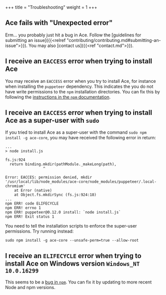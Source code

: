 +++
title = "Troubleshooting"
weight = 1
+++

## Ace fails with "Unexpected error"

Erm… you probably just hit a bug in Ace. Follow the [guidelines for submitting an issue]({{<relref "contributing/contributing.md#submitting-an-issue">}}). You may also [contact us]({{<ref "contact.md">}}).

## I receive an `EACCESS` error when trying to install Ace

You may receive an `EACCESS` error when you try to install Ace, for instance when installing the `puppeteer` dependency. This indicates the you do not have write permissions to the `npm` installation directories. You can fix this by following the [instructions in the `npm` documentation](https://docs.npmjs.com/getting-started/fixing-npm-permissions).

## I receive an `EACCESS` error when trying to install Ace as a super-user with `sudo`

If you tried to install Ace as a super-user with the command `sudo npm install -g ace-core`, you may have received the following error in return:

```
...
> node install.js

fs.js:924
  return binding.mkdir(pathModule._makeLong(path),
                 ^

Error: EACCES: permission denied, mkdir '/usr/local/lib/node_modules/ace-core/node_modules/puppeteer/.local-chromium'
    at Error (native)
    at Object.fs.mkdirSync (fs.js:924:18)
...
npm ERR! code ELIFECYCLE
npm ERR! errno 1
npm ERR! puppeteer@0.12.0 install: `node install.js`
npm ERR! Exit status 1
```

You need to tell the installation scripts to enforce the super-user permissions. Try running instead:

```
sudo npm install -g ace-core --unsafe-perm=true --allow-root
```

## I receive an `ELIFECYCLE` error when trying to install Ace on Windows version `Windows_NT 10.0.16299`

This seems to be a [bug in `npm`](https://github.com/npm/npm/issues/18979). You can fix it by updating to more recent Node and npm versions.
